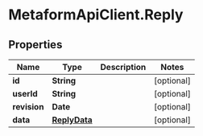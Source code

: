 # MetaformApiClient.Reply

## Properties
Name | Type | Description | Notes
------------ | ------------- | ------------- | -------------
**id** | **String** |  | [optional] 
**userId** | **String** |  | [optional] 
**revision** | **Date** |  | [optional] 
**data** | [**ReplyData**](ReplyData.md) |  | [optional] 


